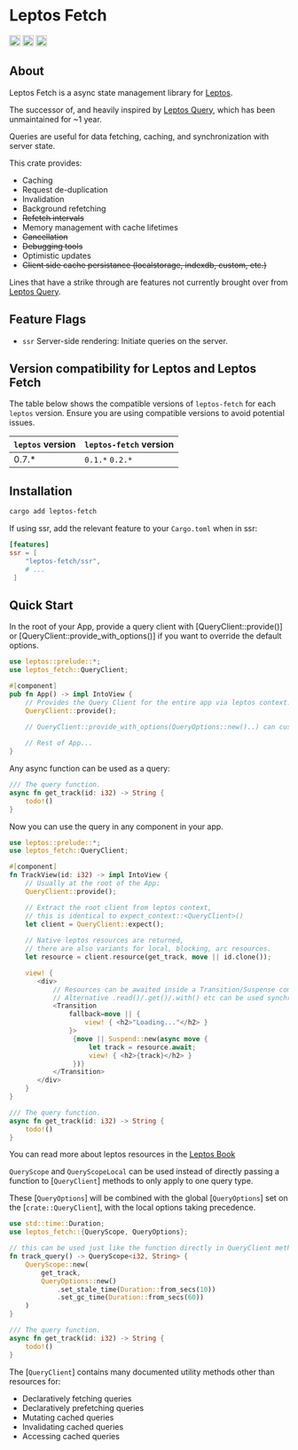 <!-- cargo-rdme start -->

# Leptos Fetch

[<img alt="github" src="https://img.shields.io/badge/github-zakstucke/leptos--fetch-8da0cb?style=for-the-badge&labelColor=555555&logo=github" height="20">](https://github.com/zakstucke/leptos-fetch)
[<img alt="crates.io" src="https://img.shields.io/crates/v/leptos-fetch.svg?style=for-the-badge&color=fc8d62&logo=rust" height="20">](https://crates.io/crates/leptos-fetch)
[<img alt="docs.rs" src="https://img.shields.io/badge/docs.rs-leptos--fetch-66c2a5?style=for-the-badge&labelColor=555555&logo=docs.rs" height="20">](https://docs.rs/leptos-fetch)
<!-- [<img alt="build status" src="https://img.shields.io/github/actions/workflow/status/zakstucke/leptos-fetch/rust.yml?branch=main&style=for-the-badge" height="20">](https://github.com/zakstucke/leptos-fetch/actions?query=branch%3Amain) -->


<!-- [FAQ](https://github.com/zakstucke/leptos-fetch/blob/main/FAQ.md) | 
[Examples](https://github.com/zakstucke/leptos-fetch/tree/main/example/) |
[Live Demo](https://leptos-fetch-demo.vercel.app/) -->

## About

Leptos Fetch is a async state management library for [Leptos](https://github.com/leptos-rs/leptos).

The successor of, and heavily inspired by [Leptos Query](https://github.com/gaucho-labs/leptos-query), which has been unmaintained for ~1 year.

Queries are useful for data fetching, caching, and synchronization with server state.

This crate provides:
- Caching
- Request de-duplication
- Invalidation
- Background refetching
- ~~Refetch intervals~~
- Memory management with cache lifetimes
- ~~Cancellation~~
- ~~Debugging tools~~
- Optimistic updates
- ~~Client side cache persistance (localstorage, indexdb, custom, etc.)~~

Lines that have a strike through are features not currently brought over from [Leptos Query](https://github.com/gaucho-labs/leptos-query).

## Feature Flags
<!-- - `csr` Client-side rendering: Use queries on the client. -->
- `ssr` Server-side rendering: Initiate queries on the server.
<!-- - `hydrate` Hydration: Ensure that queries are hydrated on the client, when using server-side rendering. -->

## Version compatibility for Leptos and Leptos Fetch

The table below shows the compatible versions of `leptos-fetch` for each `leptos` version. Ensure you are using compatible versions to avoid potential issues.

| `leptos` version | `leptos-fetch` version |
|------------------|------------------------|
| 0.7.*            | `0.1.*` `0.2.* `       |


## Installation

```bash
cargo add leptos-fetch
```

If using ssr, add the relevant feature to your `Cargo.toml` when in ssr:

```toml
[features]
ssr = [
    "leptos-fetch/ssr",
    # ...
 ]
```


## Quick Start

In the root of your App, provide a query client with [QueryClient::provide()] or [QueryClient::provide_with_options()] if you want to override the default options.

```rust
use leptos::prelude::*;
use leptos_fetch::QueryClient;

#[component]
pub fn App() -> impl IntoView {
    // Provides the Query Client for the entire app via leptos context.
    QueryClient::provide();
    
    // QueryClient::provide_with_options(QueryOptions::new()..) can customize default caching behaviour.

    // Rest of App...
}
```

Any async function can be used as a query:

```rust
/// The query function.
async fn get_track(id: i32) -> String {
    todo!()
}
```

Now you can use the query in any component in your app.

```rust
use leptos::prelude::*;
use leptos_fetch::QueryClient;

#[component]
fn TrackView(id: i32) -> impl IntoView {
    // Usually at the root of the App:
    QueryClient::provide();

    // Extract the root client from leptos context,
    // this is identical to expect_context::<QueryClient>()
    let client = QueryClient::expect();
    
    // Native leptos resources are returned, 
    // there are also variants for local, blocking, arc resources. 
    let resource = client.resource(get_track, move || id.clone());

    view! {
       <div>
           // Resources can be awaited inside a Transition/Suspense components.
           // Alternative .read()/.get()/.with() etc can be used synchronously returning Option's.
           <Transition
               fallback=move || {
                   view! { <h2>"Loading..."</h2> }
               }>
                {move || Suspend::new(async move {
                    let track = resource.await;
                    view! { <h2>{track}</h2> }
                })}          
           </Transition>
       </div>
    }
}

/// The query function.
async fn get_track(id: i32) -> String {
    todo!()
}
```

You can read more about leptos resources in the [Leptos Book](https://book.leptos.dev/async/10_resources.html?highlight=resources#resources)

<!-- For a complete working example see [the example directory](/example) -->

`QueryScope` and `QueryScopeLocal` can be used instead of directly passing a function to [`QueryClient`] methods to only apply to one query type.

These [`QueryOptions`] will be combined with the global [`QueryOptions`] set on the [`crate::QueryClient`], with the local options taking precedence.

```rust
use std::time::Duration;
use leptos_fetch::{QueryScope, QueryOptions};

// this can be used just like the function directly in QueryClient methods.
fn track_query() -> QueryScope<i32, String> {
    QueryScope::new(
        get_track, 
        QueryOptions::new()
            .set_stale_time(Duration::from_secs(10))
            .set_gc_time(Duration::from_secs(60))
    )
}

/// The query function.
async fn get_track(id: i32) -> String {
    todo!()
}
```

The [`QueryClient`] contains many documented utility methods other than resources for:
- Declaratively fetching queries
- Declaratively prefetching queries
- Mutating cached queries
- Invalidating cached queries
- Accessing cached queries

<!-- ## Devtools Quickstart

To use the devtools, you need to add the devtools crate:

```bash
cargo add leptos_query_devtools
```

Then in your `cargo.toml` enable the `csr` feature.

#### Hydrate Example
- If your app is using SSR, then this should go under the "hydrate" feature.
```toml
[features]
hydrate = [
    "leptos_query_devtools/csr",
]
```

#### CSR Example
- If your app is using CSR, then this should go under the "csr" feature.
```toml
[features]
csr = [
    "leptos_query_devtools/csr",
]
```

Then in your app, render the devtools component. Make sure you also provide the query client.

Devtools will by default only show in development mode. It will not be shown, or included in binary, when you build your app in release mode. If you want to override this behaviour, you can enable the `force` feature.

```rust

use leptos_query_devtools::LeptosQueryDevtools;
use leptos_fetch::*;
use leptos::prelude::*;

#[component]
fn App() -> impl IntoView {
    provide_query_client();

    view!{
        <LeptosQueryDevtools />
        // Rest of App...
    }
}

``` -->

<!-- cargo-rdme end -->
